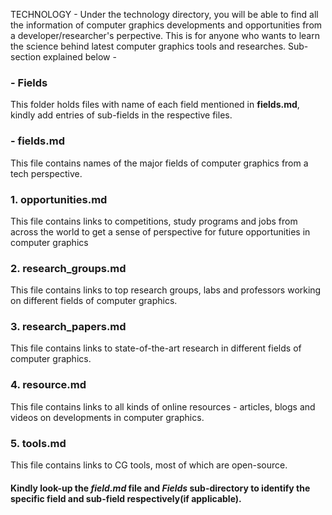 TECHNOLOGY - 
Under the technology directory, you will be able to find all the information of computer graphics developments and opportunities from a developer/researcher's perpective. This is for anyone who wants to learn the science behind latest computer graphics tools and researches. Sub-section explained below -
### - Fields
This folder holds files with name of each field mentioned in **fields.md**, kindly add entries of sub-fields in the respective files.
### - fields.md
This file contains names of the major fields of computer graphics from a tech perspective.
### 1. opportunities.md
This file contains links to competitions, study programs and jobs from across the world to get a sense of perspective for future opportunities in computer graphics
### 2. research_groups.md
This file contains links to top research groups, labs and professors working on different fields of computer graphics.
### 3. research_papers.md
This file contains links to state-of-the-art research in different fields of computer graphics.
### 4. resource.md
This file contains links to all kinds of online resources - articles, blogs and videos on developments in computer graphics.
### 5. tools.md
This file contains links to CG tools, most of which are open-source.

#### Kindly look-up the *field.md* file and *Fields* sub-directory to identify the specific field and sub-field respectively(if applicable).
